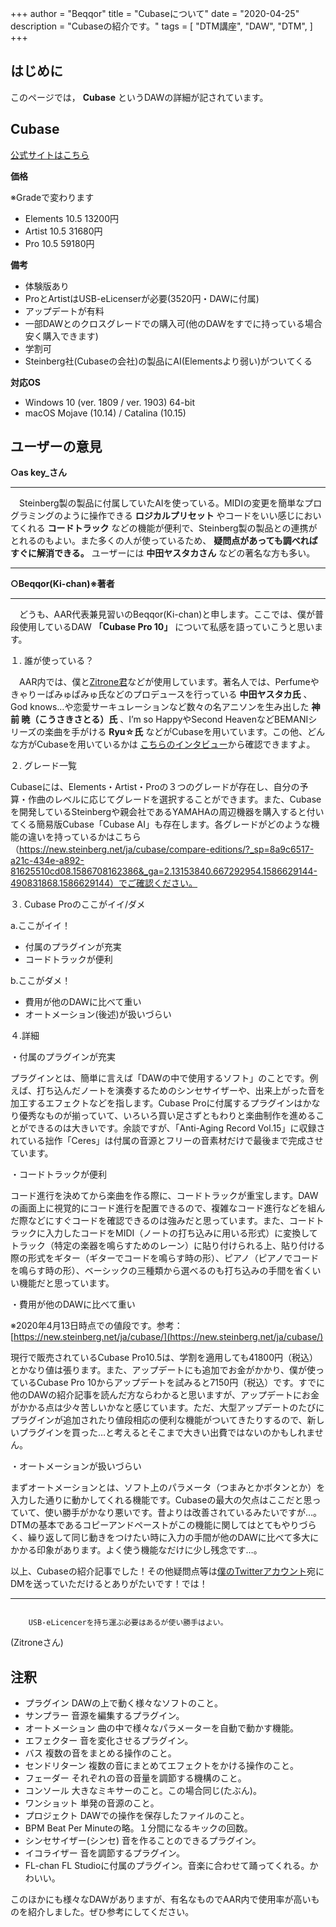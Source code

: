 +++
author = "Beqqor"
title = "Cubaseについて"
date = "2020-04-25"
description = "Cubaseの紹介です。"
tags = [
    "DTM講座", "DAW", "DTM",
]
+++
## はじめに

このページでは， **Cubase** というDAWの詳細が記されています。

## Cubase    
[公式サイトはこちら](https://new.steinberg.net/ja/cubase/)

**価格**

※Gradeで変わります

- Elements 10.5 13200円
- Artist 10.5   31680円
- Pro 10.5      59180円

**備考**

- 体験版あり
- ProとArtistはUSB-eLicenserが必要(3520円・DAWに付属)
- アップデートが有料
- 一部DAWとのクロスグレードでの購入可(他のDAWをすでに持っている場合安く購入できます)
- 学割可
- Steinberg社(Cubaseの会社)の製品にAI(Elementsより弱い)がついてくる

**対応OS**

- Windows 10 (ver. 1809 / ver. 1903) 64-bit
- macOS Mojave (10.14) / Catalina (10.15)

## ユーザーの意見

**○as key_さん**

___

　Steinberg製の製品に付属していたAIを使っている。MIDIの変更を簡単なプログラミングのように操作できる **ロジカルプリセット** やコードをいい感じにおいてくれる **コードトラック** などの機能が便利で、Steinberg製の製品との連携がとれるのもよい。また多くの人が使っているため、 **疑問点があっても調べればすぐに解消できる。** ユーザーには **中田ヤスタカさん** などの著名な方も多い。

___

**○Beqqor(Ki-chan)※著者**

___

　どうも、AAR代表兼見習いのBeqqor(Ki-chan)と申します。ここでは、僕が普段使用しているDAW **「Cubase Pro 10」** について私感を語っていこうと思います。

１. 誰が使っている？

　AAR内では、僕と[Zitrone君](https://twitter.com/Zitrone_AAR)などが使用しています。著名人では、Perfumeやきゃりーぱみゅぱみゅ氏などのプロデュースを行っている **中田ヤスタカ氏** 、God knows…や恋愛サーキュレーションなど数々の名アニソンを生み出した **神前 暁（こうさきさとる）氏** 、I’m so HappyやSecond HeavenなどBEMANIシリーズの楽曲を手がける **Ryu☆氏** などがCubaseを用いています。この他、どんな方がCubaseを用いているかは [こちらのインタビュー](https://japan.steinberg.net/jp/artists/steinberg_stories.html)から確認できますよ。

２. グレード一覧

Cubaseには、Elements・Artist・Proの３つのグレードが存在し、自分の予算・作曲のレベルに応じてグレードを選択することができます。また、Cubaseを開発しているSteinbergや親会社であるYAMAHAの周辺機器を購入すると付いてくる簡易版Cubase「Cubase AI」も存在します。各グレードがどのような機能の違いを持っているかはこちら（https://new.steinberg.net/ja/cubase/compare-editions/?_sp=8a9c6517-a21c-434e-a892-81625510cd08.1586708162386&_ga=2.13153840.667292954.1586629144-490831868.1586629144）でご確認ください。

３. Cubase Proのここがイイ/ダメ

  a.ここがイイ！

  - 付属のプラグインが充実
  - コードトラックが便利

  b.ここがダメ！

  - 費用が他のDAWに比べて重い
  - オートメーション(後述)が扱いづらい

４.詳細

  ・付属のプラグインが充実

  プラグインとは、簡単に言えば「DAWの中で使用するソフト」のことです。例えば、打ち込んだノートを演奏するためのシンセサイザーや、出来上がった音を加工するエフェクトなどを指します。Cubase Proに付属するプラグインはかなり優秀なものが揃っていて、いろいろ買い足さずともわりと楽曲制作を進めることができるのは大きいです。余談ですが、「Anti-Aging Record Vol.15」に収録されている拙作「Ceres」は付属の音源とフリーの音素材だけで最後まで完成させています。

  ・コードトラックが便利

  コード進行を決めてから楽曲を作る際に、コードトラックが重宝します。DAWの画面上に視覚的にコード進行を配置できるので、複雑なコード進行などを組んだ際などにすぐコードを確認できるのは強みだと思っています。また、コードトラックに入力したコードをMIDI（ノートの打ち込みに用いる形式）に変換してトラック（特定の楽器を鳴らすためのレーン）に貼り付けられる上、貼り付ける際の形式をギター（ギターでコードを鳴らす時の形）、ピアノ（ピアノでコードを鳴らす時の形）、ベーシックの三種類から選べるのも打ち込みの手間を省くいい機能だと思っています。

  ・費用が他のDAWに比べて重い

  ※2020年4月13日時点での値段です。参考：[https://new.steinberg.net/ja/cubase/](https://new.steinberg.net/ja/cubase/)

  現行で販売されているCubase Pro10.5は、学割を適用しても41800円（税込）とかなり値は張ります。また、アップデートにも追加でお金がかかり、僕が使っているCubase Pro 10からアップデートを試みると7150円（税込）です。すでに他のDAWの紹介記事を読んだ方ならわかると思いますが、アップデートにお金がかかる点は少々苦しいかなと感じています。ただ、大型アップデートのたびにプラグインが追加されたり値段相応の便利な機能がついてきたりするので、新しいプラグインを買った…と考えるとそこまで大きい出費ではないのかもしれません。

  ・オートメーションが扱いづらい

  まずオートメーションとは、ソフト上のパラメータ（つまみとかボタンとか）を入力した通りに動かしてくれる機能です。Cubaseの最大の欠点はここだと思っていて、使い勝手がかなり悪いです。昔よりは改善されているみたいですが…。DTMの基本であるコピーアンドペーストがこの機能に関してはとてもやりづらく、繰り返して同じ動きをつけたい時に入力の手間が他のDAWに比べて多大にかかる印象があります。よく使う機能なだけに少し残念です…。

  以上、Cubaseの紹介記事でした！その他疑問点等は[僕のTwitterアカウント](https://twitter.com/mrcl_drm0224)宛にDMを送っていただけるとありがたいです！では！


___


~~~~~~~~~~~~~~~~~~~~~~~~~~~~~~~~~~~~~~~~~~~~~~~~~~~~~~~~~~~~~~~~~

    USB-eLicencerを持ち運ぶ必要はあるが使い勝手はよい。

~~~~~~~~~~~~~~~~~~~~~~~~~~~~~~~~~~~~~~~~~~~~~~~~~~~~~~~~~~~~~~~~~

(Zitroneさん)


## 注釈

- プラグイン    DAWの上で動く様々なソフトのこと。
- サンプラー    音源を編集するプラグイン。
- オートメーション    曲の中で様々なパラメーターを自動で動かす機能。
- エフェクター    音を変化させるプラグイン。
- バス    複数の音をまとめる操作のこと。
- センドリターン    複数の音にまとめてエフェクトをかける操作のこと。
- フェーダー    それぞれの音の音量を調節する機構のこと。
- コンソール    大きなミキサーのこと。この場合同じ(たぶん)。
- ワンショット    単発の音源のこと。
- プロジェクト    DAWでの操作を保存したファイルのこと。
- BPM    Beat Per Minuteの略。１分間になるキックの回数。
- シンセサイザー(シンセ)    音を作ることのできるプラグイン。
- イコライザー    音を調節するプラグイン。
- FL-chan    FL Studioに付属のプラグイン。音楽に合わせて踊ってくれる。かわいい。

このほかにも様々なDAWがありますが、有名なものでAAR内で使用率が高いものを紹介しました。ぜひ参考にしてください。
